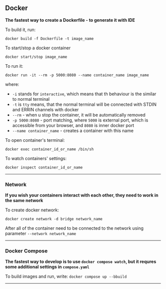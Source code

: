 ## Docker

**The fastest way to create a Dockerfile - to generate it with IDE**

To build it, run:

```
docker build -f Dockerfile -t image_name
```

To start/stop a docker container

```
docker start/stop image_name
```

To run it:

```
docker run -it --rm -p 5000:8080 --name container_name image_name
```

where:

- `-i` stands for `interactive`, which means that th behaviour is the similar to normal terminal
- `-t` is `tty` means, that the normal terminal will be connected with STDIN and ERRIN channels with docker
- `--rm` - when u stop the container, it will be automatically removed
- `-p 5000:8080` - port matching, where `5000` is external port, which is accessible from your browser, and `8080` is inner docker port
- `--name container_name` - creates a container with this name

To open container's terminal:

```
docker exec container_id_or_name /bin/sh
```

To watch containers' settings:

```
docker inspect container_id_or_name
```

---

### Network

**If you wish your containers interact with each other, they need to work in the same network**

To create docker network:

```
docker create network -d bridge network_name
```

After all of the container need to be connected to the network using parameter `--network network_name`

---

### Docker Compose

**The fastest way to develop is to use `docker compose watch`, but it requres some additional settings in `compose.yaml`**

To build images and run, write:
`docker compose up --bbuild`

---
